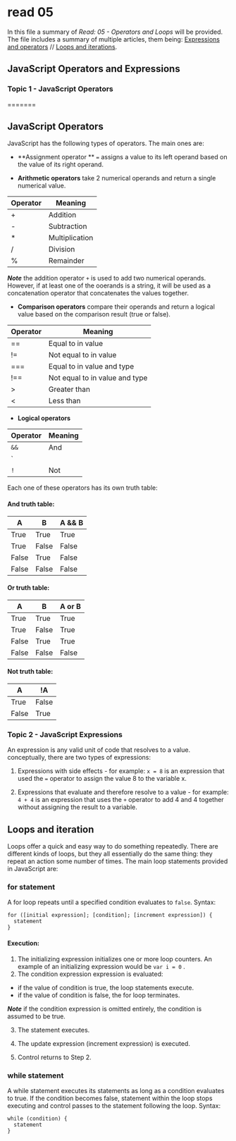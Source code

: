 # read 05 
In this file a summary of *Read: 05 - Operators and Loops* will be provided. The file includes a summary of multiple articles, them being: 
[Expressions and operators](https://developer.mozilla.org/en-US/docs/Web/JavaScript/Guide/Expressions_and_Operators) // [Loops and iterations](https://developer.mozilla.org/en-US/docs/Web/JavaScript/Guide/Loops_and_iteration). 

## JavaScript Operators and Expressions

### Topic 1 - JavaScript Operators
=======
## JavaScript Operators
JavaScript has the following types of operators. The main ones are: 

- **Assignment operator ** `=` assigns a value to its left operand based on the value of its right operand.


- **Arithmetic operators** take 2 numerical operands and return a single numerical value.

| Operator      | Meaning |
| ----------- | ----------- |
| + | Addition|
| - | Subtraction |
| * | Multiplication |
| / | Division |
| % | Remainder |

_**Note**_ the addition operator `+` is used to add two numerical operands. However, if at least one of the ooerands is a string, it will be used as a concatenation operator that concatenates the values together. 


- **Comparison operators** compare their operands and return a logical value based on the comparison result (true or false).

| Operator      | Meaning |
| ----------- | ----------- |
| == | Equal to in value |
| != | Not equal to in value |
| === | Equal to in value and type |
| !== | Not equal to in value and type |
| > | Greater than |
| < | Less than |

- **Logical operators** 

| Operator      | Meaning |
| ----------- | ----------- |
| `&&` | And |
| `||` | OR |
| `!` | Not |

Each one of these operators has its own truth table: 

#### And truth table: 

| A      | B      | A && B |
|--------|--------|--------|
| True   | True   | True   |
| True   | False  | False  | 
| False  | True   | False  | 
| False  | False  | False  |

#### Or truth table: 

| A      | B      | A or B |
|--------|--------|--------|
| True   | True   | True   |
| True   | False  | True   | 
| False  | True   | True   | 
| False  | False  | False  |

#### Not truth table: 

| A      | !A    |
|--------|-------|
| True   | False |
| False  | True  | 


### Topic 2 - JavaScript Expressions
An expression is any valid unit of code that resolves to a value.
conceptually, there are two types of expressions:

1. Expressions with side effects - for example: `x = 8` is an expression that used the `=` operator to assign the value 8 to the variable x. 

2. Expressions that evaluate and therefore resolve to a value - for example: `4 + 4` is an expression that uses the `+` operator to add 4 and 4 together without assigning the result to a variable.



## Loops and iteration

Loops offer a quick and easy way to do something repeatedly. There are different kinds of loops, but they all essentially do the same thing: they repeat an action some number of times. The main loop statements provided in JavaScript are: 

### for statement 
A for loop repeats until a specified condition evaluates to `false`. Syntax: 
```
for ([initial expression]; [condition]; [increment expression]) {
  statement 
}
```

#### Execution:

1. The initializing expression initializes one or more loop counters. An example of an initializing expression would be `var i = 0` . 
2. The condition expression expression is evaluated: 
- if the value of condition is true, the loop statements execute. 
- if the value of condition is false, the for loop terminates. 

_**Note**_ if the condition expression is omitted entirely, the condition is assumed to be true.

3. The statement executes. 

4. The update expression (increment expression) is executed.

5. Control returns to Step 2.

### while statement

A while statement executes its statements as long as a condition evaluates to true. If the condition becomes false, statement within the loop stops executing and control passes to the statement following the loop. Syntax: 
```
while (condition) {
  statement
}
```
